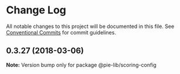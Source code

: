 # Change Log

All notable changes to this project will be documented in this file.
See [Conventional Commits](https://conventionalcommits.org) for commit guidelines.

<a name="0.3.27"></a>
## 0.3.27 (2018-03-06)




**Note:** Version bump only for package @pie-lib/scoring-config
